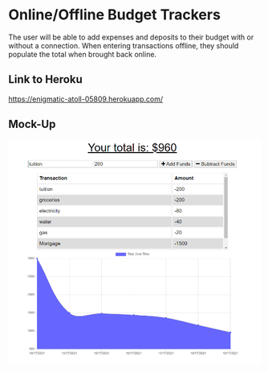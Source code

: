 # Online/Offline Budget Trackers

The user will be able to add expenses and deposits to their budget with or without a connection. When entering transactions offline, they should populate the total when brought back online.

## Link to Heroku  

https://enigmatic-atoll-05809.herokuapp.com/

## Mock-Up

![Screen Shot](public/images/Budget%20Tracker.jpg)
